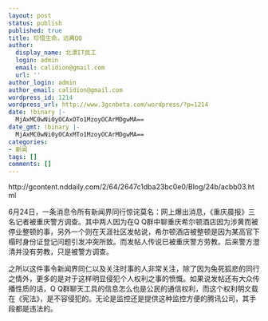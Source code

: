 ```yaml
---
layout: post
status: publish
published: true
title: 珍惜生命，远离QQ
author:
  display_name: 北漂IT民工
  login: admin
  email: calidion@gmail.com
  url: ''
author_login: admin
author_email: calidion@gmail.com
wordpress_id: 1214
wordpress_url: http://www.3gcnbeta.com/wordpress/?p=1214
date: !binary |-
  MjAxMC0wNi0yOCAxOTo1MzoyOCArMDgwMA==
date_gmt: !binary |-
  MjAxMC0wNi0yOCAxMTo1MzoyOCArMDgwMA==
categories:
- 新闻
tags: []
comments: []
---
```

<p>http:&#47;&#47;gcontent.nddaily.com&#47;2&#47;64&#47;2647c1dba23bc0e0&#47;Blog&#47;24b&#47;acbb03.html</p>
<p>6月24日，一条消息令所有新闻界同行惊诧莫名：网上爆出消息，《重庆晨报》三名记者被重庆警方调查。其中两人因为在Q&nbsp;Q群中聊重庆希尔顿酒店因为涉黄而被停业整顿的事，另外一个则在天涯社区发帖说，希尔顿酒店被整顿是因为某高官下榻时身份证登记问题引发冲突所致。而发帖人传说已被重庆警方劳教。后来警方澄清并没有劳教，只是被警方调查。</p>
<p>之所以这件事令新闻界同仁以及关注时事的人非常关注，除了因为兔死狐悲的同行之情外，更多的是对于这样明显侵犯个人权利之事的愤慨。如果说发帖还有大众传播性质的话，Q&nbsp;Q群聊天工具的信息怎么也是公民的通信权利，而这个权利明文载在《宪法》，是不容侵犯的。无论是监控还是提供这种监控方便的腾讯公司，其手段都是违法的。</p>
